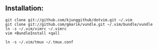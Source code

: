 ## Installation:

    git clone git://github.com/kjunggithub/dotvim.git ~/.vim
    git clone git://github.com/gmarik/vundle.git ~/.vim/bundle/vundle
    ln -s ~/.vim/vimrc ~/.vimrc
    vim +BundleInstall +qall

    ln -s ~/.vim/tmux ~/.tmux.conf

